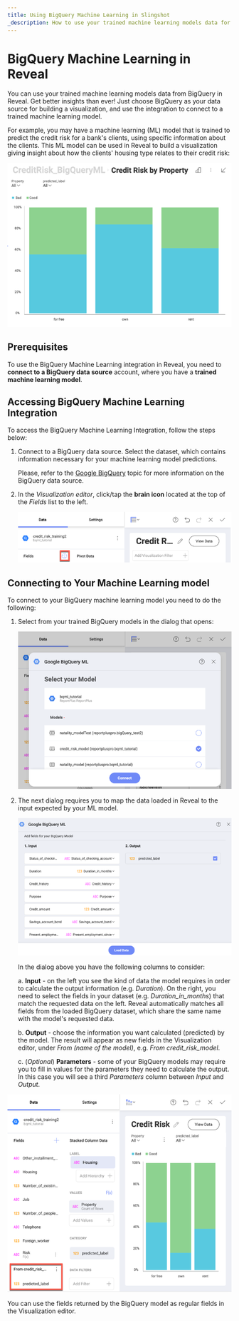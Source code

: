 ```yaml
---
title: Using BigQuery Machine Learning in Slingshot
_description: How to use your trained machine learning models data for building a visualization.
---
```


# BigQuery Machine Learning in Reveal

You can use your trained machine learning models data from BigQuery in Reveal. Get better insights than ever! Just choose BigQuery as your data source for building a visualization, and use the integration to connect to a trained machine learning model.

For example, you may have a machine learning (ML) model that is trained to predict the credit risk for a bank's clients, using specific information about the clients. This ML model can be used in Reveal to build a visualization giving insight about how the clients' housing type relates to their credit risk:

<img src="images/bigquery-machine-learning-model-visualization-example.png" alt="Credit risk by type of Housing example" class="responsive-img"/>


## Prerequisites

To use the BigQuery Machine Learning integration in Reveal, you need to **connect to a BigQuery data source** account, where you have a **trained machine learning model**.

## Accessing BigQuery Machine Learning Integration

To access the BigQuery Machine Learning Integration, follow the steps below:

1. Connect to a BigQuery data source. Select the dataset, which contains information necessary for your machine learning model predictions.

    Please, refer to the [Google BigQuery](~/en/datasources/supported-data-sources/google-bigquery.md)  topic for more information on the BigQuery data source.


2. In the _Visualization editor_, click/tap the **brain icon** located at the top of the _Fields_ list to the left.

    <img src="images/brain-icon-bigquery-ml-model.png" alt="Brain icon location in the Visualization editor" class="responsive-img"/>


## Connecting to Your Machine Learning model

To connect to your BigQuery machine learning model you need to do the following:

1. Select from your trained BigQuery models in the dialog that opens:

    <img src="images/ml-models-list-bigquery.png" alt="A dialog displaying a list of bigquery machine learning models" class="responsive-img"/>


2. The next dialog requires you to map the data loaded in Reveal to the input expected by your ML model.

    <img src="images/ml-model-mapping-input-output.png" alt="Mapping expected input and choosing output" class="responsive-img"/>

    In the dialog above you have the following columns to consider:

    a. **Input** - on the left you see the kind of data the model requires in order to calculate the output information (e.g. _Duration_). On the right, you need to select the fields in your dataset (e.g. _Duration_in_months_) that match the requested data on the left. Reveal automatically matches all fields from the loaded BigQuery dataset, which share the same name with the model's requested data.

    b. **Output** - choose the information you want calculated (predicted) by the model. The result will appear as new fields in the Visualization editor, under _From (name of the model)_, e.g. *From credit_risk_model*.

    c. (_Optional_) **Parameters** - some of your BigQuery models may require you to fill in values for the parameters they need to calculate the output. In this case you will see a third _Parameters_ column between _Input_ and _Output_.

<img src="images/bq-ml-model-final-example.png" alt="Data output loaded from the bigquery model" class="responsive-img"/>

You can use the fields returned by the BigQuery model as regular fields in the Visualization editor.
